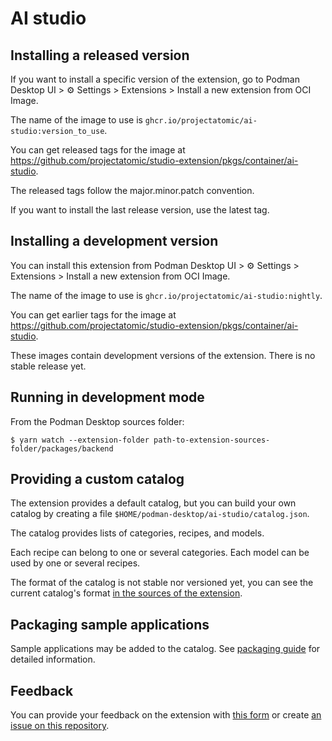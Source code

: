 # AI studio

## Installing a released version

If you want to install a specific version of the extension, go to Podman Desktop UI > ⚙ Settings > Extensions > Install a new extension from OCI Image.

The name of the image to use is `ghcr.io/projectatomic/ai-studio:version_to_use`.

You can get released tags for the image at https://github.com/projectatomic/studio-extension/pkgs/container/ai-studio.

The released tags follow the major.minor.patch convention.

If you want to install the last release version, use the latest tag.

## Installing a development version

You can install this extension from Podman Desktop UI > ⚙ Settings > Extensions > Install a new extension from OCI Image.

The name of the image to use is `ghcr.io/projectatomic/ai-studio:nightly`.

You can get earlier tags for the image at https://github.com/projectatomic/studio-extension/pkgs/container/ai-studio.

These images contain development versions of the extension. There is no stable release yet.

## Running in development mode

From the Podman Desktop sources folder:

```
$ yarn watch --extension-folder path-to-extension-sources-folder/packages/backend
```

## Providing a custom catalog

The extension provides a default catalog, but you can build your own catalog by creating a file `$HOME/podman-desktop/ai-studio/catalog.json`.
 
The catalog provides lists of categories, recipes, and models.

Each recipe can belong to one or several categories. Each model can be used by one or several recipes.

The format of the catalog is not stable nor versioned yet, you can see the current catalog's format [in the sources of the extension](https://github.com/projectatomic/studio-extension/blob/main/packages/backend/src/ai.json).

## Packaging sample applications

Sample applications may be added to the catalog. See [packaging guide](PACKAGING-GUIDE.md) for detailed information.

## Feedback

You can provide your feedback on the extension with [this form](https://forms.gle/tctQ4RtZSiMyQr3R8) or create [an issue on this repository](https://github.com/projectatomic/studio-extension/issues).
